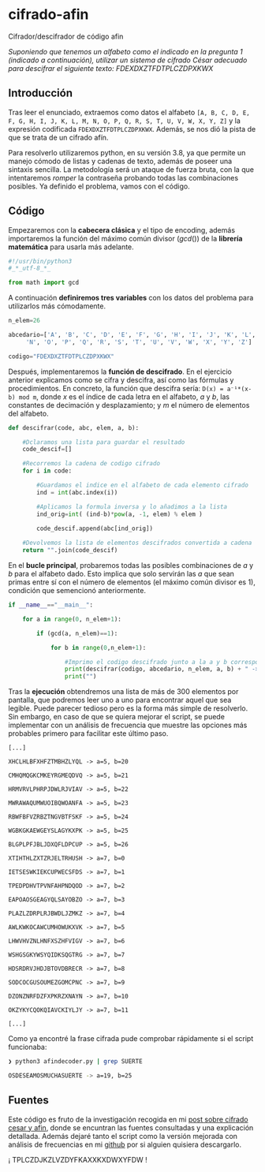 # cifrado-afin
Cifrador/descifrador de código afin

*Suponiendo que tenemos un alfabeto como el indicado en la pregunta 1 (indicado a continuación), utilizar un sistema de cifrado César adecuado para descifrar el siguiente texto: FDEXDXZTFDTPLCZDPXKWX*

## Introducción

Tras leer el enunciado, extraemos como datos el alfabeto `[A, B, C, D, E, F, G, H, I, J, K, L, M, N, O, P, Q, R, S, T, U, V, W, X, Y, Z]` y la expresión codificada `FDEXDXZTFDTPLCZDPXKWX`. Además, se nos dió la pista de que se trata de un cifrado afín.

Para resolverlo utilizaremos python, en su versión 3.8, ya que permite un manejo cómodo de listas y cadenas de texto, además de poseer una sintaxis sencilla. La metodología será un ataque de fuerza bruta, con la que intentaremos *romper* la contraseña probando todas las combinaciones posibles. Ya definido el problema, vamos con el código.


## Código

Empezaremos con la __cabecera clásica__ y el tipo de encoding, además importaremos la función del máximo común divisor (*gcd*()) de la __librería matemática__ para usarla más adelante.

```python
#!/usr/bin/python3
#_*_utf-8_*_

from math import gcd

```

A continuación __definiremos tres variables__ con los datos del problema para utilizarlos más cómodamente.

```python
n_elem=26

abcedario=['A', 'B', 'C', 'D', 'E', 'F', 'G', 'H', 'I', 'J', 'K', 'L', 'M',
	 'N', 'O', 'P', 'Q', 'R', 'S', 'T', 'U', 'V', 'W', 'X', 'Y', 'Z']

codigo="FDEXDXZTFDTPLCZDPXKWX"
```

Después, implementaremos la __función de descifrado__. En el ejercicio anterior explicamos como se cifra y descifra, así como las fórmulas y procedimientos. En concreto, la función que descifra sería: `D(x) = a⁻¹*(x-b) mod m`, donde *x* es el índice de cada letra en el alfabeto, *a* y *b*, las constantes de decimación y desplazamiento; y *m* el número de elementos del alfabeto.

```python
def descifrar(code, abc, elem, a, b):

	#Dclaramos una lista para guardar el resultado
	code_descif=[]

	#Recorremos la cadena de codigo cifrado
	for i in code:

		#Guardamos el indice en el alfabeto de cada elemento cifrado
		ind = int(abc.index(i))

		#Aplicamos la formula inversa y lo añadimos a la lista 
		ind_orig=int( (ind-b)*pow(a, -1, elem) % elem )

		code_descif.append(abc[ind_orig])
	
	#Devolvemos la lista de elementos descifrados convertida a cadena
	return "".join(code_descif)
```

En el __bucle principal__, probaremos todas las posibles combinaciones de *a* y *b* para el alfabeto dado. Esto implica que solo servirán las *a* que sean primas entre sí con el número de elementos (el máximo común divisor es 1), condición que semencionó anteriormente.

```python
if __name__=="__main__":

	for a in range(0, n_elem+1):

		if (gcd(a, n_elem)==1):

			for b in range(0,n_elem+1):

				#Imprimo el codigo descifrado junto a la a y b correspondientes
				print(descifrar(codigo, abcedario, n_elem, a, b) + " -> a=" + str(a) + ", b=" + str(b))
				print("")
```

Tras la __ejecución__ obtendremos una lista de más de 300 elementos por pantalla, que podremos leer uno a uno para encontrar aquel que sea legible. Puede parecer tedioso pero es la forma más simple de resolverlo. Sin embargo, en caso de que se quiera mejorar el script, se puede implementar con un análisis de frecuencia que muestre las opciones más probables primero para facilitar este último paso.

```
[...]

XHCLHLBFXHFZTMBHZLYQL -> a=5, b=20

CMHQMQGKCMKEYRGMEQDVQ -> a=5, b=21

HRMVRVLPHRPJDWLRJVIAV -> a=5, b=22

MWRAWAQUMWUOIBQWOANFA -> a=5, b=23

RBWFBFVZRBZTNGVBTFSKF -> a=5, b=24

WGBKGKAEWGEYSLAGYKXPK -> a=5, b=25

BLGPLPFJBLJDXQFLDPCUP -> a=5, b=26

XTIHTHLZXTZRJELTRHUSH -> a=7, b=0

IETSESWKIEKCUPWECSFDS -> a=7, b=1

TPEDPDHVTPVNFAHPNDQOD -> a=7, b=2

EAPOAOSGEAGYQLSAYOBZO -> a=7, b=3

PLAZLZDRPLRJBWDLJZMKZ -> a=7, b=4

AWLKWKOCAWCUMHOWUKXVK -> a=7, b=5

LHWVHVZNLHNFXSZHFVIGV -> a=7, b=6

WSHGSGKYWSYQIDKSQGTRG -> a=7, b=7

HDSRDRVJHDJBTOVDBRECR -> a=7, b=8

SODCOCGUSOUMEZGOMCPNC -> a=7, b=9

DZONZNRFDZFXPKRZXNAYN -> a=7, b=10

OKZYKYCQOKQIAVCKIYLJY -> a=7, b=11

[...]
```

Como ya encontré la frase cifrada pude comprobar rápidamente si el script funcionaba:

```bash
❯ python3 afindecoder.py | grep SUERTE

OSDESEAMOSMUCHASUERTE -> a=19, b=25

```

## Fuentes

Este código es fruto de la investigación recogida en mi [post sobre cifrado cesar y afin](https://naibu3.github.io/Cifrado-Cesar-y-afin), donde se encuntran las fuentes consultadas y una explicación detallada. Además dejaré tanto el script como la versión mejorada con análisis de frecuencias en mi [github]() por si alguien quisiera descargarlo.


¡ TPLCZDJKZLVZDYFKAXXKXDWXYFDW !

  

            
